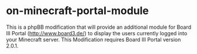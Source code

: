 on-minecraft-portal-module
==========================

This is a phpBB modification that will provide an additional module for Board III Portal (http://www.board3.de/) to display the users currently logged into your Minecraft server. This Modification requires Board III Portal version 2.0.1.
